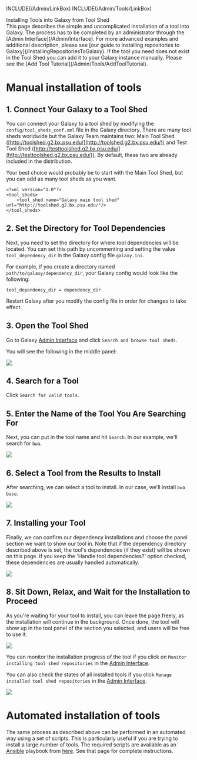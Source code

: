 INCLUDE(/Admin/LinkBox)
INCLUDE(/Admin/Tools/LinkBox)

<div class="title">Installing Tools into Galaxy from Tool Shed</div>
This page describes the simple and uncomplicated installation of a tool into Galaxy. The process has to be completed by an administrator through the [Admin Interface](/Admin/Interface). For more advanced examples and additional description, please see [our guide to installing repositories to Galaxy](/InstallingRepositoriesToGalaxy).
If the tool you need does not exist in the Tool Shed you can add it to your Galaxy instance manually. Please see the [Add Tool Tutorial](/Admin/Tools/AddToolTutorial).


# Manual installation of tools
## 1. Connect Your Galaxy to a Tool Shed

You can connect your Galaxy to a tool shed by modifying the `config/tool_sheds_conf.xml` file in the Galaxy directory. There are many tool sheds worldwide but the Galaxy Team maintains two: Main Tool Shed ([http://toolshed.g2.bx.psu.edu/](http://toolshed.g2.bx.psu.edu/)) and Test Tool Shed ([http://testtoolshed.g2.bx.psu.edu/](http://testtoolshed.g2.bx.psu.edu/)). By default, these two are already included in the distribution.

Your best choice would probably be to start with the Main Tool Shed, but you can add as many tool sheds as you want.
```
<?xml version="1.0"?>
<tool_sheds>
    <tool_shed name="Galaxy main tool shed" url="http://toolshed.g2.bx.psu.edu/"/>
</tool_sheds>
```


## 2. Set the Directory for Tool Dependencies

Next, you need to set the directory for where tool dependencies will be located.  You can set this path by uncommenting and setting the value `tool_dependency_dir` in the Galaxy config file `galaxy.ini`.

For example, if you create a directory named `path/to/galaxy/dependency_dir`, your Galaxy config would look like the following:
```
tool_dependency_dir = dependency_dir
```


Restart Galaxy after you modify the config file in order for changes to take effect.

## 3. Open the Tool Shed

Go to Galaxy [Admin Interface](/Admin/Interface) and click `Search and browse tool sheds`.

You will see the following in the middle panel:

![](/Admin/Tools/AddToolFromToolShedTutorial/connected_toolsheds.png)

## 4. Search for a Tool

Click `Search for valid tools`.

## 5. Enter the Name of the Tool You Are Searching For

Next, you can put in the tool name and hit `Search`.  In our example, we'll search for `bwa`.  

![](/Admin/Tools/AddToolFromToolShedTutorial/search_valid_tools.png)

## 6. Select a Tool from the Results to Install

After searching, we can select a tool to install.  In our case, we'll install `bwa base`.

![](/Admin/Tools/AddToolFromToolShedTutorial/install_bwa.png)

## 7. Installing your Tool

Finally, we can confirm our dependency installations and choose the panel section we want to show our tool in.  Note that if the dependency directory described above is set, the tool's dependencies (if they exist) will be shown on this page.  If you keep the 'Handle tool dependencies?' option checked, these dependencies are usually handled automatically.

![](/Admin/Tools/AddToolFromToolShedTutorial/select_section.png)

## 8. Sit Down, Relax, and Wait for the Installation to Proceed

As you're waiting for your tool to install, you can leave the page freely, as the installation will continue in the background.  Once done, the tool will show up in the tool panel of the section you selected, and users will be free to use it.

![](/Admin/Tools/AddToolFromToolShedTutorial/tool_installation.png)

You can monitor the installation progress of the tool if you click on `Monitor installing tool shed repositories` in the [Admin Interface](/Admin/Interface).

You can also check the states of all installed tools if you click `Manage installed tool shed repositories` in the [Admin Interface](/Admin/Interface).

![](/Admin/Tools/AddToolFromToolShedTutorial/repo_status.png)

# Automated installation of tools
The same process as described above can be performed in an automated way using a set of scripts. This is particularly useful if you are trying to install a large number of tools. The required scripts are available as an [Ansible](http://www.ansible.com/home) playbook from [here](https://github.com/afgane/galaxy-tools-playbook). See that page for complete instructions.
